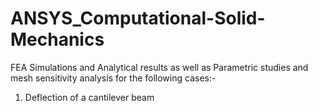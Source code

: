 # ANSYS_Computational-Solid-Mechanics

FEA Simulations and Analytical results as well as Parametric studies and mesh sensitivity analysis for the following cases:-

1. Deflection of a cantilever beam
